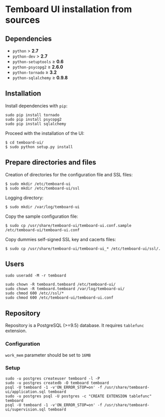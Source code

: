 # Temboard UI installation from sources

## Dependencies

  - `python` &gt; **2.7**
  - `python-dev` &gt; **2.7**
  - `python-setuptools` &ge; **0.6**
  - `python-psycopg2` &ge; **2.6.0**
  - `python-tornado` &ge; **3.2**
  - `python-sqlalchemy` &ge; **0.9.8**

## Installation

Install dependencies with `pip`:
```
sudo pip install tornado
sudo pip install psycopg2
sudo pip install sqlalchemy
```

Proceed with the installation of the UI:

```
$ cd temboard-ui/
$ sudo python setup.py install
```

## Prepare directories and files

Creation of directories for the configuration file and SSL files:
```
$ sudo mkdir /etc/temboard-ui
$ sudo mkdir /etc/temboard-ui/ssl
```

Logging directory:
```
$ sudo mkdir /var/log/temboard-ui
```

Copy the sample configuration file:
```
$ sudo cp /usr/share/temboard-ui/temboard-ui.conf.sample /etc/temboard-ui/temboard-ui.conf
```

Copy dummies self-signed SSL key and cacerts files:
```
$ sudo cp /usr/share/temboard-ui/temboard-ui_* /etc/temboard-ui/ssl/.
```

## Users

```
sudo useradd -M -r temboard
```

```
sudo chown -R temboard.temboard /etc/temboard-ui/
sudo chown -R temboard.temboard /var/log/temboard-ui/
sudo chmod 600 /etc//ssl/*
sudo chmod 600 /etc/temboard-ui/temboard-ui.conf
```

## Repository

Repository is a PostgreSQL (>=9.5) database. It requires `tablefunc` extension.

### Configuration

`work_mem` parameter should be set to `16MB`

### Setup

```
sudo -u postgres createuser temboard -l -P
sudo -u postgres createdb -O temboard temboard
psql -U temboard -1 -v'ON_ERROR_STOP=on' -f /usr/share/temboard-ui/application.sql temboard
sudo -u postgres psql -U postgres -c "CREATE EXTENSION tablefunc" temboard
psql -U temboard -1 -v'ON_ERROR_STOP=on' -f /usr/share/temboard-ui/supervision.sql temboard
```
